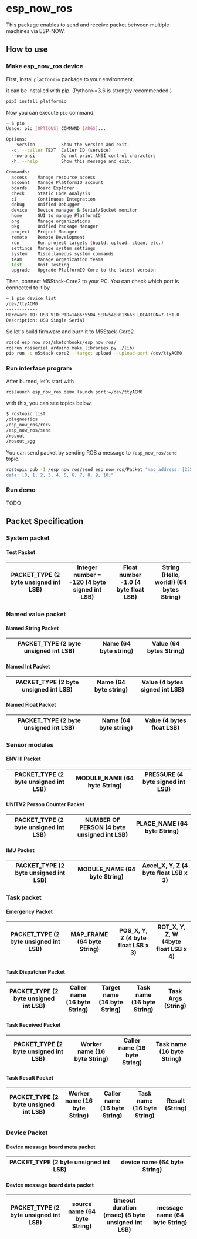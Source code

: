 # esp_now_ros

This package enables to send and receive packet between multiple machines via ESP-NOW.

## How to use

### Make esp_now_ros device

First, instal `platformio` package to your environment.

it can be installed with pip. (Python>=3.6 is strongly recommended.)

```bash
pip3 install platformio
```

Now you can execute `pio` command.

```bash
~ $ pio
Usage: pio [OPTIONS] COMMAND [ARGS]...

Options:
  --version          Show the version and exit.
  -c, --caller TEXT  Caller ID (service)
  --no-ansi          Do not print ANSI control characters
  -h, --help         Show this message and exit.

Commands:
  access    Manage resource access
  account   Manage PlatformIO account
  boards    Board Explorer
  check     Static Code Analysis
  ci        Continuous Integration
  debug     Unified Debugger
  device    Device manager & Serial/Socket monitor
  home      GUI to manage PlatformIO
  org       Manage organizations
  pkg       Unified Package Manager
  project   Project Manager
  remote    Remote Development
  run       Run project targets (build, upload, clean, etc.)
  settings  Manage system settings
  system    Miscellaneous system commands
  team      Manage organization teams
  test      Unit Testing
  upgrade   Upgrade PlatformIO Core to the latest version
```

Then, connect M5Stack-Core2 to your PC. You can check which port is connected to it by

```bash
~ $ pio device list
/dev/ttyACM0
------------
Hardware ID: USB VID:PID=1A86:55D4 SER=54BB013663 LOCATION=7-1:1.0
Description: USB Single Serial
```

So let's build firmware and burn it to M5Stack-Core2

```bash
roscd esp_now_ros/sketchbooks/esp_now_ros/
rosrun rosserial_arduino make_libraries.py ./lib/
pio run -e m5stack-core2 --target upload --upload-port /dev/ttyACM0
```

### Run interface program

After burned, let's start with 

```bash
roslaunch esp_now_ros demo.launch port:=/dev/ttyACM0
```

with this, you can see topics below.

```bash
$ rostopic list
/diagnostics
/esp_now_ros/recv
/esp_now_ros/send
/rosout
/rosout_agg

```

You can send packet by sending ROS a message to `/esp_now_ros/send` topic.

```bash
rostopic pub -1 /esp_now_ros/send esp_now_ros/Packet "mac_address: [255, 255, 255, 255, 255, 255]
data: [0, 1, 2, 3, 4, 5, 6, 7, 8, 9, 10]"
```

### Run demo

TODO

## Packet Specification

### System packet

#### Test Packet

| PACKET_TYPE (2 byte unsigned int LSB) | Integer number = -120 (4 byte signed int LSB) | Float number -1.0 (4 byte float LSB) | String (Hello, world!) (64 bytes String) |
|-|-|-|-|

### Named value packet

#### Named String Packet

| PACKET_TYPE (2 byte unsigned int LSB) | Name (64 byte string) | Value (64 bytes String) |
|-|-|-|

#### Named Int Packet

| PACKET_TYPE (2 byte unsigned int LSB) | Name (64 byte string) | Value (4 bytes signed int LSB) |
|-|-|-|

#### Named Float Packet

| PACKET_TYPE (2 byte unsigned int LSB) | Name (64 byte string) | Value (4 bytes float LSB) |
|-|-|-|

### Sensor modules

#### ENV III Packet

| PACKET_TYPE (2 byte unsigned int LSB) | MODULE_NAME (64 byte String) | PRESSURE (4 byte signed int LSB) |
|-|-|-|

#### UNITV2 Person Counter Packet

| PACKET_TYPE (2 byte unsigned int LSB) | NUMBER OF PERSON (4 byte unsigned int LSB) | PLACE_NAME (64 byte String) |
|-|-|-|

#### IMU Packet

| PACKET_TYPE (2 byte unsigned int LSB) | MODULE_NAME (64 byte String) | Accel_X, Y, Z (4 byte float LSB x 3) |
|-|-|-|

### Task packet

#### Emergency Packet

| PACKET_TYPE (2 byte unsigned int LSB) | MAP_FRAME (64 byte String) | POS_X, Y, Z (4 byte float LSB x 3) | ROT_X, Y, Z, W (4byte float LSB x 4) |
|-|-|-|-|

#### Task Dispatcher Packet

| PACKET_TYPE (2 byte unsigned int LSB) | Caller name (16 byte String) | Target name (16 byte String) | Task name (16 byte String) | Task Args (String) |
|-|-|-|-|-|

#### Task Received Packet

| PACKET_TYPE (2 byte unsigned int LSB) | Worker name (16 byte String) | Caller name (16 byte String) | Task name (16 byte String) |
|-|-|-|-|

#### Task Result Packet

| PACKET_TYPE (2 byte unsigned int LSB) | Worker name (16 byte String) | Caller name (16 byte String) | Task name (16 byte String) | Result (String) |
|-|-|-|-|-|

### Device Packet

#### Device message board meta packet

| PACKET_TYPE (2 byte unsigned int LSB) | device name (64 byte String) |
|-|-|

#### Device message board data packet

| PACKET_TYPE (2 byte unsigned int LSB) | source name (64 byte String) | timeout duration (msec) (8 byte unsigned int LSB) | message name (64 byte String) |
|-|-|-|-|
